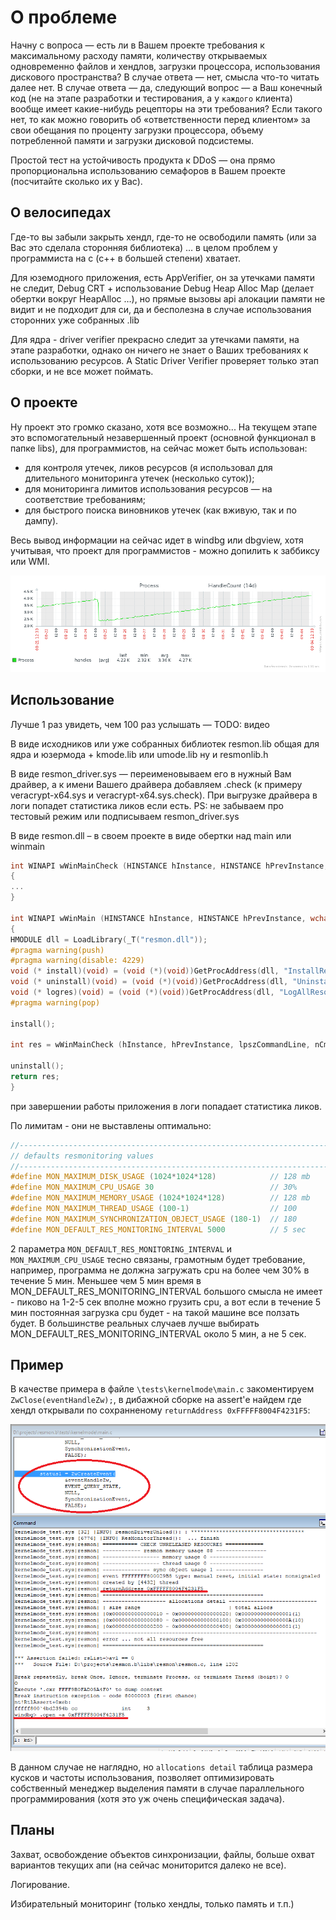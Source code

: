 # О проблеме

Начну с вопроса — есть ли в Вашем проекте требования к максимальному расходу памяти, количеству открываемых одновременно файлов и хендлов, загрузки процессора, использования дискового пространства? В случае ответа — нет, смысла что-то читать далее нет. В случае ответа — да, следующий вопрос — а Ваш конечный код (не на этапе разработки и тестирования, а у `каждого` клиента) вообще имеет какие-нибудь рецепторы на эти требования? Если такого нет, то как можно говорить об «ответственности перед клиентом» за свои обещания по проценту загрузки процессора, объему потребленной памяти и загрузки дисковой подсистемы.

Простой тест на устойчивость продукта к DDoS — она прямо пропорциональна использованию семафоров в Вашем проекте (посчитайте сколько их у Вас).

## О велосипедах

Где-то вы забыли закрыть хендл, где-то не освободили память (или за Вас это сделала сторонняя библиотека) … в целом проблем у программиста на c (c++ в большей степени) хватает.

Для юземодного приложения, есть AppVerifier, он за утечками памяти не следит, Debug CRT + использование Debug Heap Alloc Map (делает обертки вокруг HeapAlloc …), но прямые вызовы api алокации памяти не видит и не подходит для си, да и бесполезна в случае использования сторонних уже собранных .lib

Для ядра - driver verifier прекрасно следит за утечками памяти, на этапе разработки, однако он ничего не знает о Ваших требованиях к использованию ресурсов. А Static Driver Verifier  проверяет только этап сборки, и не все может поймать.

## О проекте
Ну проект это громко сказано, хотя все возможно...
На текущем этапе это вспомогательный незавершенный проект (основной функционал в папке libs), для программистов, на сейчас может быть использован:
  * для контроля утечек, ликов ресурсов (я использовал для длительного мониторинга утечек (несколько суток));
  * для мониторинга лимитов использования ресурсов — на соответствие требованиям;
  * для быстрого поиска виновников утечек (как вживую, так и по дампу).


Весь вывод информации на сейчас идет в windbg или dbgview, хотя учитывая, что проект для программистов - можно допилить к заббиксу или WMI.

![glTF model viewer](docs/hleak.png)

## Использование

Лучше 1 раз увидеть, чем 100 раз услышать — TODO: видео

В виде исходников или уже собранных  библиотек resmon.lib общая для ядра и юзермода + kmode.lib или umode.lib ну и resmonlib.h

В виде resmon_driver.sys — переименовываем его в нужный Вам драйвер, а к имени Вашего драйвера добавляем .check (к примеру veracrypt-x64.sys и veracrypt-x64.sys.check). При выгрузке драйвера в логи попадет статистика ликов если есть. PS: не забываем про тестовый режим или подписываем  resmon_driver.sys

В виде resmon.dll – в своем проекте в виде обертки над main или winmain
```c
int WINAPI wWinMainCheck (HINSTANCE hInstance, HINSTANCE hPrevInstance, wchar_t *lpszCommandLine, int nCmdShow)
{
...
}

int WINAPI wWinMain (HINSTANCE hInstance, HINSTANCE hPrevInstance, wchar_t *lpszCommandLine, int nCmdShow)
{
HMODULE dll = LoadLibrary(_T("resmon.dll"));
#pragma warning(push)
#pragma warning(disable: 4229)
void (* install)(void) = (void (*)(void))GetProcAddress(dll, "InstallResMon");
void (* uninstall)(void) = (void (*)(void))GetProcAddress(dll, "UninstallResMon");
void (* logres)(void) = (void (*)(void))GetProcAddress(dll, "LogAllResources");
#pragma warning(pop)

install();

int res = wWinMainCheck (hInstance, hPrevInstance, lpszCommandLine, nCmdShow);

uninstall();
return res;
}
```
при завершении работы приложения в логи попадает статистика ликов.

По лимитам - они не выставлены оптимально:
```c
//------------------------------------------------------------------------------
// defaults resmonitoring values
//------------------------------------------------------------------------------
#define MON_MAXIMUM_DISK_USAGE (1024*1024*128)            // 128 mb
#define MON_MAXIMUM_CPU_USAGE 30                          // 30%
#define MON_MAXIMUM_MEMORY_USAGE (1024*1024*128)          // 128 mb
#define MON_MAXIMUM_THREAD_USAGE (100-1)                  // 100
#define MON_MAXIMUM_SYNCHRONIZATION_OBJECT_USAGE (180-1)  // 180
#define MON_DEFAULT_RES_MONITORING_INTERVAL 5000          // 5 sec
```
2 параметра `MON_DEFAULT_RES_MONITORING_INTERVAL` и `MON_MAXIMUM_CPU_USAGE` тесно связаны, грамотным будет требование, например, программа не должна загружать cpu на более чем 30% в течение 5 мин. Меньшее чем 5 мин время в MON_DEFAULT_RES_MONITORING_INTERVAL большого смысла не имеет - пиково на 1-2-5 сек вполне можно грузить cpu, а вот если в течение 5 мин постоянная загрузка cpu будет - на такой машине все ползать будет. В большинстве реальных случаев лучше выбирать MON_DEFAULT_RES_MONITORING_INTERVAL около 5 мин, а не 5 сек.

## Пример

В качестве примера в файле `\tests\kernelmode\main.c` закоментируем `ZwClose(eventHandleZw);`, в дибажной сборке на assert'е найдем где хендл открывали по сохранненому `returnAddress 0xFFFFF8004F4231F5`:

![glTF model viewer](docs/resmontestleak.png)

В данном случае не наглядно, но `allocations detail` таблица размера кусков и частоты использования, позволяет оптимизировать собственный менеджер выделения памяти в случае параллельного программирования (хотя это уж очень специфическая задача).

## Планы

Захват, освобождение объектов синхронизации, файлы, больше охват вариантов текущих апи (на сейчас мониторится далеко не все).

Логирование.

Избирательный мониторинг (только хендлы, только память и т.п.)
